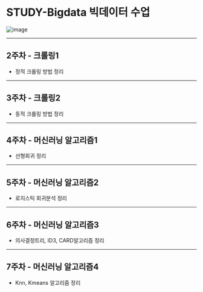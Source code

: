 # STUDY-Bigdata 빅데이터 수업

![image](https://t1.daumcdn.net/cfile/tistory/99365A415A4CAEEC32)   

-----------------------------
## 2주차 - 크롤링1
* 정적 크롤링 방법 정리
-----------------------------
## 3주차 - 크롤링2
* 동적 크롤링 방법 정리
-----------------------------
## 4주차 - 머신러닝 알고리즘1
* 선형회귀 정리
-----------------------------
## 5주차 - 머신러닝 알고리즘2
* 로지스틱 회귀분석 정리
-----------------------------
## 6주차 - 머신러닝 알고리즘3
* 의사결정트리, ID3, CARD알고리즘 정리
-----------------------------
## 7주차 - 머신러닝 알고리즘4
* Knn, Kmeans 알고리즘 정리
